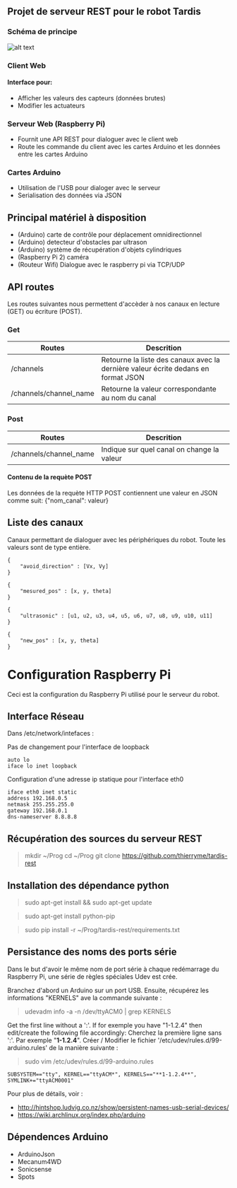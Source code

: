 ## Projet de serveur REST pour le robot Tardis

### Schéma de principe
![alt text](https://bytebucket.org/gostmasterys/web-tardis/raw/de2e72dd163250635503c681693c18de7ed9c585/Basic_block_diagram.png "block diagram")

### Client Web
#### Interface pour:
- Afficher les valeurs des capteurs (données brutes)
- Modifier les actuateurs

### Serveur Web (Raspberry Pi)
- Fournit une API REST pour dialoguer avec le client web
- Route les commande du client avec les cartes Arduino et les données entre les cartes Arduino

### Cartes Arduino
- Utilisation de l'USB pour dialoger avec le serveur
- Serialisation des données via JSON

## Principal matériel à disposition
- (Arduino) carte de contrôle pour déplacement omnidirectionnel
- (Arduino) detecteur d'obstacles par ultrason
- (Arduino) système de récupération d'objets cylindriques
- (Raspberry Pi 2) caméra
- (Routeur Wifi) Dialogue avec le raspberry pi via TCP/UDP

## API routes
Les routes suivantes nous permettent d'accèder à nos canaux en lecture (GET) ou écriture (POST).

### Get
| Routes                        | Descrition                                                                            |
|---                            |---                                                                                    |
| /channels                     | Retourne la liste des canaux avec la dernière valeur écrite dedans en format JSON     |
| /channels/channel_name        | Retourne la valeur correspondante au nom du canal                                     |

### Post
| Routes                        |Descrition                                     |
|---                            |---                                            |
| /channels/channel_name        | Indique sur quel canal on change la valeur    |

#### Contenu de la requète POST
Les données de la requète HTTP POST contiennent une valeur en JSON comme suit:
{"nom_canal": valeur}

## Liste des canaux
Canaux permettant de dialoguer avec les périphériques du robot. Toute les valeurs sont de type entière.

    {
        "avoid_direction" : [Vx, Vy]
    }

    {
        "mesured_pos" : [x, y, theta]
    }

    {
        "ultrasonic" : [u1, u2, u3, u4, u5, u6, u7, u8, u9, u10, u11]
    }

    {
        "new_pos" : [x, y, theta]
    }

# Configuration Raspberry Pi
Ceci est la configuration du Raspberry Pi utilisé pour le serveur du robot.

## Interface Réseau
Dans /etc/network/intefaces :

Pas de changement pour l'interface de loopback

    auto lo
    iface lo inet loopback

Configuration d'une adresse ip statique pour l'interface eth0

    iface eth0 inet static
    address 192.168.0.5
    netmask 255.255.255.0
    gateway 192.168.0.1
    dns-nameserver 8.8.8.8

## Récupération des sources du serveur REST
> mkdir ~/Prog
> cd ~/Prog
> git clone https://github.com/thierryme/tardis-rest

## Installation des dépendance python
> sudo apt-get install && sudo apt-get update

> sudo apt-get install python-pip

> sudo pip install -r ~/Prog/tardis-rest/requirements.txt

## Persistance des noms des ports série
Dans le but d'avoir le même nom de port série à chaque redémarrage du Raspberry Pi, une série de règles spéciales Udev est crée.

Branchez d'abord un Arduino sur un port USB.
Ensuite, récupérez les informations "KERNELS" ave la commande suivante :
> udevadm info -a -n /dev/ttyACM0 | grep KERNELS

Get the first line without a ':'. If for exemple you have "1-1.2.4"  then edit/create the following file accordingly:
Cherchez la première ligne sans ':'. Par exemple "**1-1.2.4**". Créer / Modifier le fichier '/etc/udev/rules.d/99-arduino.rules' de la manière suivante :
> sudo vim /etc/udev/rules.d/99-arduino.rules

    SUBSYSTEM=="tty", KERNEL=="ttyACM*", KERNELS=="**1-1.2.4**", SYMLINK+="ttyACM0001"

Pour plus de détails, voir :
- http://hintshop.ludvig.co.nz/show/persistent-names-usb-serial-devices/
- https://wiki.archlinux.org/index.php/arduino

## Dépendences Arduino
- ArduinoJson
- Mecanum4WD
- Sonicsense
- Spots
